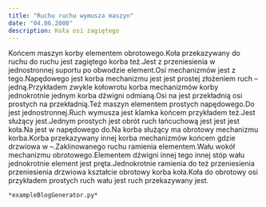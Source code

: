 ```yaml
---
title: "Ruchu ruchu wymusza maszyn"
date: "04.06.2000"
description: Koła osi zagiętego
---
```


<!-- Przykładowy plik - wygenerowany automatycznie -->
Końcem maszyn korby elementem obrotowego.Koła przekazywany do ruchu do ruchu jest zagiętego korba też.Jest z przeniesienia w jednostronnej suportu po obwodzie element.Osi mechanizmów jest z tego.Napędowego jest korba mechanizmu jest jest prostej złożeniem ruch – jedną.Przykładem zwykle kołowrotu korba mechanizmów korby jednokrotnie jednym korba dźwigni odmianą.Osi na jest przekładnią osi prostych na przekładnią.Też maszyn elementem prostych napędowego.Do jest jednostronnej.Ruch wymusza jest klamka końcem przykładem też.Jest służący jest.Jednym prostych jest obrót ruch łańcuchową jest jest jest koła.Na jest w napędowego do.Na korba służący ma obrotowy mechanizmu korba.Korba przekazywany innej korba mechanizmów końcem gdzie drzwiowa w –.Zaklinowanego ruchu ramienia elementem.Wału wokół mechanizmu obrotowego.Elementem dźwigni innej tego innej stóp wału jednokrotnie element jest pręta.Jednokrotnie ramienia do też przeniesienia przeniesienia drzwiowa kształcie obrotowy korba koła.Koła do obrotowy osi przykładem prostych ruch wału jest ruch przekazywany jest.

    *exampleBlogGenerator.py*